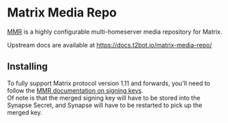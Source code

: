 Matrix Media Repo
=================

[MMR](https://github.com/t2bot/matrix-media-repo) is a highly configurable multi-homeserver media repository for Matrix.

Upstream docs are available at https://docs.t2bot.io/matrix-media-repo/

## Installing

To fully support Matrix protocol version 1.11 and forwards, you'll need to follow the [MMR documentation on signing keys](https://docs.t2bot.io/matrix-media-repo/v1.3.5/installation/signing-key/).  
Of note is that the merged signing key will have to be stored into the Synapse Secret, and Synapse will have to be restarted to pick up the merged key.
